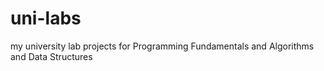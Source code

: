 # uni-labs
my university lab projects for Programming Fundamentals and Algorithms and Data Structures
